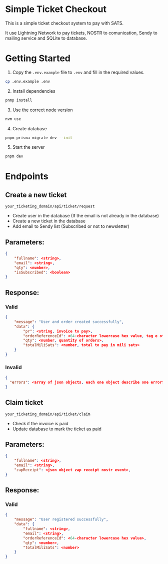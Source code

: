 # Simple Ticket Checkout

This is a simple ticket checkout system to pay with SATS.

It use Lightning Network to pay tickets, NOSTR to comunication, Sendy to mailing service and SQLite to database.

# Getting Started

1. Copy the `.env.example` file to `.env` and fill in the required values.

```bash
cp .env.example .env
```

2. Install dependencies

```bash
pnmp install
```

3. Use the correct node version

```bash
nvm use
```

4. Create database

```bash
pnpm prisma migrate dev --init
```

5. Start the server

```bash
pnpm dev
```

# Endpoints

## Create a new ticket

`your_ticketing_domain/api/ticket/request`

- Create user in the database (If the email is not already in the database)
- Create a new ticket in the database
- Add email to Sendy list (Subscribed or not to newsletter)

## Parameters:

```json
{
    "fullname": <string>,
    "email": <string>,
    "qty": <number>,
    "isSubscribed": <boolean>
}
```

## Response:

### Valid

```json
{
	"message": "User and order created successfully",
	"data": {
		"pr": <string, invoice to pay>,
		"orderReferenceId": <64-character lowercase hex value, tag e of zap request>,
		"qty": <number, quantity of orders>,
		"totalMiliSats": <number, total to pay in mili sats>
	}
}
```

### Invalid

```json
{
  "errors": <array of json objects, each one object describe one error>
}
```

## Claim ticket

`your_ticketing_domain/api/ticket/claim`

- Check if the invoice is paid
- Update database to mark the ticket as paid

## Parameters:

```json
{
    "fullname": <string>,
    "email": <string>,
    "zapReceipt": <json object zap receipt nostr event>,
}
```

## Response:

### Valid

```json
{
	"message": "User registered successfully",
	"data": {
		"fullname": <string>,
		"email": <string>,
		"orderReferenceId": <64-character lowercase hex value>,
		"qty": <number>,
		"totalMiliSats": <number>
	}
}
```

